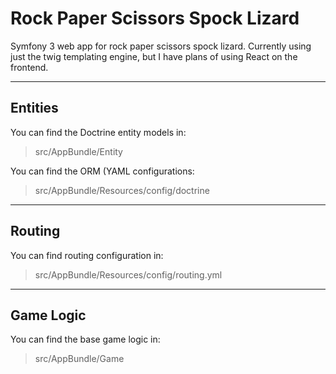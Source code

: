 Rock Paper Scissors Spock Lizard
===================


Symfony 3 web app for rock paper scissors spock lizard.
Currently using just the twig templating engine, but I have plans of using React on the frontend.

----------


Entities
-------------

You can find the Doctrine entity models in:
>  src/AppBundle/Entity

You can find the ORM (YAML configurations:
>  src/AppBundle/Resources/config/doctrine

----------

Routing
-------------

You can find routing configuration in:
>  src/AppBundle/Resources/config/routing.yml

----------

Game Logic
-------------

You can find the base game logic in:
>  src/AppBundle/Game